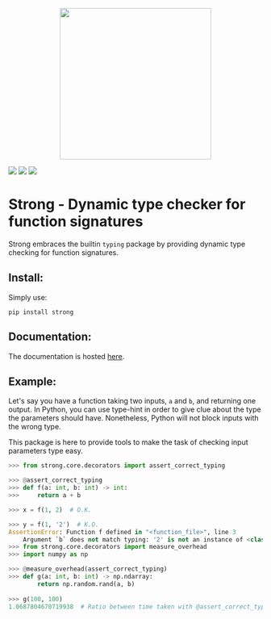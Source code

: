<p align="center">
<img src="https://raw.githubusercontent.com/jeertmans/strong/main/img/logo.png" width=300></img>
</p>

![](https://img.shields.io/readthedocs/strong) ![](https://img.shields.io/pypi/v/strong) ![](https://img.shields.io/pypi/pyversions/strong)

# Strong - Dynamic type checker for function signatures
Strong embraces the builtin `typing` package by providing dynamic type checking for function signatures.

## Install:

Simply use:

`pip install strong`

## Documentation:

The documentation is hosted [here](https://strong.readthedocs.io/en/latest/).

## Example:

Let's say you have a function taking two inputs, `a` and `b`, and returning one output. In Python, you can use type-hint in order to give clue about the type the parameters should have. Nonetheless, Python will not block inputs with the wrong type.

This package is here to provide tools to make the task of checking input parameters type easy.

```python
>>> from strong.core.decorators import assert_correct_typing

>>> @assert_correct_typing
>>> def f(a: int, b: int) -> int:
>>>     return a + b

>>> x = f(1, 2)  # O.K.

>>> y = f(1, '2')  # K.O.
AssertionError: Function f defined in "<function_file>", line 3
    Argument `b` does not match typing: '2' is not an instance of <class 'int'>
>>> from strong.core.decorators import measure_overhead
>>> import numpy as np

>>> @measure_overhead(assert_correct_typing)
>>> def g(a: int, b: int) -> np.ndarray:
        return np.random.rand(a, b)
    
>>> g(100, 100)
1.0687804670719938  # Ratio between time taken with @assert_correct_typing and without
```
